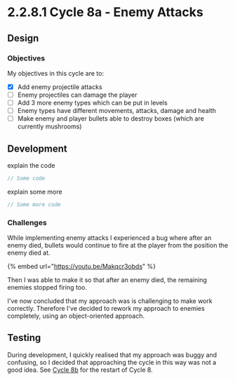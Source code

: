 # 2.2.8.1 Cycle 8a - Enemy Attacks

## Design

### Objectives

My objectives in this cycle are to:

* [x] Add enemy projectile attacks
* [ ] Enemy projectiles can damage the player
* [ ] Add 3 more enemy types which can be put in levels
* [ ] Enemy types have different movements, attacks, damage and health
* [ ] Make enemy and player bullets able to destroy boxes (which are currently mushrooms)

## Development

explain the code

```javascript
// Some code
```

explain some more

```javascript
// Some more code
```

### Challenges

While implementing enemy attacks I experienced a bug where after an enemy died, bullets would continue to fire at the player from the position the enemy died at.

{% embed url="https://youtu.be/Makqcr3obds" %}

Then I was able to make it so that after an enemy died, the remaining enemies stopped firing too.&#x20;

I've now concluded that my approach was is challenging to make work correctly. Therefore I've decided to rework my approach to enemies completely, using an object-oriented approach.&#x20;

## Testing

During development, I quickly realised that my approach was buggy and confusing, so I decided that approaching the cycle in this way was not a good idea. See [Cycle 8b](cycle-1-9.md) for the restart of Cycle 8.

